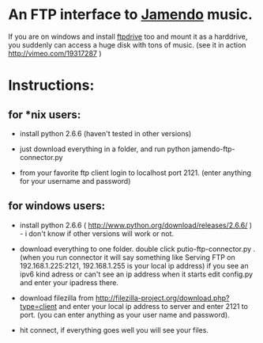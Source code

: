 An FTP interface to [Jamendo](http://www.jamendo.com/) music.
=============================================================

If you are on windows and install [ftpdrive](http://www.killprog.com/fdrve.html) too and mount it as a harddrive, you suddenly can access a huge disk with tons of music. (see it in action http://vimeo.com/19317287 )


Instructions:
=============

for *nix users: 
------------------
+ install python 2.6.6 (haven't tested in other versions)
+ just download everything in a folder, and run 
     python jamendo-ftp-connector.py

+ from your favorite ftp client login to localhost port 2121. (enter anything for your username and password)
	 
for windows users:
------------------
+ install python 2.6.6 ( http://www.python.org/download/releases/2.6.6/ ) - i don't know if other versions will work or not. 
+ download everything to one folder. double click putio-ftp-connector.py . (when you run connector it will say something like Serving FTP on 192.168.1.225:2121, 192.168.1.255 is your local ip address)
      if you see an ipv6 kind adress or can't see an ip address when it starts edit config.py  and enter your ipadress there.

+ download filezilla from http://filezilla-project.org/download.php?type=client and enter your local ip address to server and enter 2121 to port. (you can enter anything as your user name and password).
+ hit connect, if everything goes well you will see your files.


